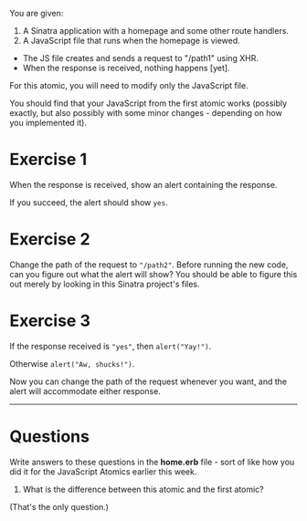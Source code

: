 You are given:

1. A Sinatra application with a homepage and some other route handlers.
2. A JavaScript file that runs when the homepage is viewed.
  - The JS file creates and sends a request to "/path1" using XHR.
  - When the response is received, nothing happens [yet].

For this atomic, you will need to modify only the JavaScript file.

You should find that your JavaScript from the first atomic works (possibly exactly, but also possibly with some minor changes - depending on how you implemented it).

# Exercise 1

When the response is received, show an alert containing the response.

If you succeed, the alert should show `yes`.

# Exercise 2

Change the path of the request to `"/path2"`. Before running the new code, can you figure out what the alert will show? You should be able to figure this out merely by looking in this Sinatra project's files.

# Exercise 3

If the response received is `"yes"`, then `alert("Yay!")`.

Otherwise `alert("Aw, shucks!")`.

Now you can change the path of the request whenever you want, and the alert will accommodate either response.

---

# Questions

Write answers to these questions in the **home.erb** file - sort of like how you did it for the JavaScript Atomics earlier this week.

1. What is the difference between this atomic and the first atomic?

(That's the only question.)